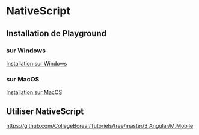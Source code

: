 # NativeScript 


## Installation de Playground

### sur Windows

[Installation sur Windows](Windows.md)

### sur MacOS

[Installation sur MacOS](MacOS.md)

## Utiliser NativeScript

https://github.com/CollegeBoreal/Tutoriels/tree/master/3.Angular/M.Mobile


